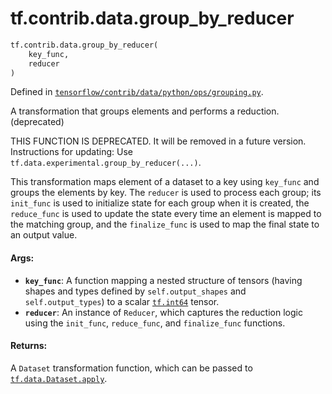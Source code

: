 <div itemscope itemtype="http://developers.google.com/ReferenceObject">
<meta itemprop="name" content="tf.contrib.data.group_by_reducer" />
<meta itemprop="path" content="Stable" />
</div>

# tf.contrib.data.group_by_reducer

``` python
tf.contrib.data.group_by_reducer(
    key_func,
    reducer
)
```



Defined in [`tensorflow/contrib/data/python/ops/grouping.py`](/code/stable/tensorflow/contrib/data/python/ops/grouping.py).

A transformation that groups elements and performs a reduction. (deprecated)

THIS FUNCTION IS DEPRECATED. It will be removed in a future version.
Instructions for updating:
Use `tf.data.experimental.group_by_reducer(...)`.

This transformation maps element of a dataset to a key using `key_func` and
groups the elements by key. The `reducer` is used to process each group; its
`init_func` is used to initialize state for each group when it is created, the
`reduce_func` is used to update the state every time an element is mapped to
the matching group, and the `finalize_func` is used to map the final state to
an output value.

#### Args:

* <b>`key_func`</b>: A function mapping a nested structure of tensors
    (having shapes and types defined by `self.output_shapes` and
    `self.output_types`) to a scalar <a href="../../../tf.md#int64"><code>tf.int64</code></a> tensor.
* <b>`reducer`</b>: An instance of `Reducer`, which captures the reduction logic using
    the `init_func`, `reduce_func`, and `finalize_func` functions.


#### Returns:

A `Dataset` transformation function, which can be passed to
<a href="../../../tf/data/Dataset.md#apply"><code>tf.data.Dataset.apply</code></a>.